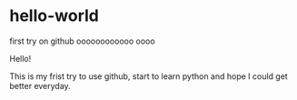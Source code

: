 # hello-world
first try on github
oooooooooooo
oooo

Hello!

This is my frist try to use github, start to learn python and hope I could get better everyday.


